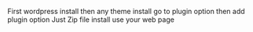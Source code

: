First wordpress install then any theme install
go to plugin option
then add plugin option
Just Zip file install
use your web page
